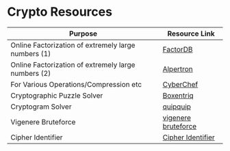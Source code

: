 # Crypto Resources

|Purpose|Resource Link|
| ------ |------|
|Online Factorization of extremely large numbers (1)|[FactorDB](http://factordb.com)|
|Online Factorization of extremely large numbers (2)|[Alpertron](https://www.alpertron.com.ar/ECM.HTM)|
|For Various Operations/Compression etc|[CyberChef](https://gchq.github.io/CyberChef)|
|Cryptographic Puzzle Solver|[Boxentriq](https://www.boxentriq.com)|
|Cryptogram Solver|[quipquip](https://www.quipqiup.com/)|
|Vigenere Bruteforce|[vigenere bruteforce](https://www.guballa.de/vigenere-solver)|
|Cipher Identifier|[Cipher Identifier](https://bionsgadgets.appspot.com/gadget_forms/refscore_extended.html)|
